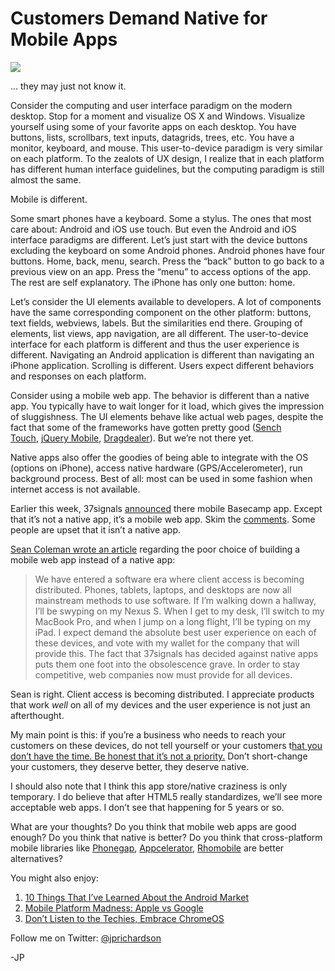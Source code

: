 <!--
id: 3068783134
link: http://loudjet.com/a/customers-demand-native-for-mobile-apps
slug: customers-demand-native-for-mobile-apps
date: Wed Feb 02 2011 10:30:00 GMT-0600 (CST)
publish: 2011-02-02
tags: iphone, android, ios, apple, google, Business, customers
-->


Customers Demand Native for Mobile Apps
=======================================

![](http://media.tumblr.com/tumblr_lg00hqRSyh1qzbc4f.jpg)

… they may just not know it.

Consider the computing and user interface paradigm on the modern
desktop. Stop for a moment and visualize OS X and Windows. Visualize
yourself using some of your favorite apps on each desktop. You have
buttons, lists, scrollbars, text inputs, datagrids, trees, etc. You have
a monitor, keyboard, and mouse. This user-to-device paradigm is very
similar on each platform. To the zealots of UX design, I realize that in
each platform has different human interface guidelines, but the
computing paradigm is still almost the same.

Mobile is different.

Some smart phones have a keyboard. Some a stylus. The ones that most
care about: Android and iOS use touch. But even the Android and iOS
interface paradigms are different. Let’s just start with the device
buttons excluding the keyboard on some Android phones. Android phones
have four buttons. Home, back, menu, search. Press the “back” button to
go back to a previous view on an app. Press the “menu” to access options
of the app. The rest are self explanatory. The iPhone has only one
button: home.

Let’s consider the UI elements available to developers. A lot of
components have the same corresponding component on the other platform:
buttons, text fields, webviews, labels. But the similarities end there.
Grouping of elements, list views, app navigation, are all different. The
user-to-device interface for each platform is different and thus the
user experience is different. Navigating an Android application is
different than navigating an iPhone application. Scrolling is different.
Users expect different behaviors and responses on each platform.

Consider using a mobile web app. The behavior is different than a native
app. You typically have to wait longer for it load, which gives the
impression of sluggishness. The UI elements behave like actual web
pages, despite the fact that some of the frameworks have gotten pretty
good ([Sench Touch](http://www.sencha.com/products/touch/), [jQuery
Mobile](http://jquerymobile.com/), [Dragdealer](http://code.ovidiu.ch/dragdealer/)).
But we’re not there yet.

Native apps also offer the goodies of being able to integrate with the
OS (options on iPhone), access native hardware (GPS/Accelerometer), run
background process. Best of all: most can be used in some fashion when
internet access is not available.

Earlier this week, 37signals
[announced](http://37signals.com/svn/posts/2761-launch-basecamp-mobile)
there mobile Basecamp app. Except that it’s not a native app, it’s a
mobile web app. Skim the
[comments](http://37signals.com/svn/posts/2761-launch-basecamp-mobile?#comments).
Some people are upset that it isn’t a native app.

[Sean Coleman wrote an
article](http://www.seancoleman.net/post/3052050668/why-37signals-is-falling-into-obsolescence)
regarding the poor choice of building a mobile web app instead of a
native app:

> We have entered a software era where client access is becoming
> distributed. Phones, tablets, laptops, and desktops are now all
> mainstream methods to use software. If I’m walking down a hallway,
> I’ll be swyping on my Nexus S. When I get to my desk, I’ll switch to
> my MacBook Pro, and when I jump on a long flight, I’ll be typing on my
> iPad. I expect demand the absolute best user experience on each of
> these devices, and vote with my wallet for the company that will
> provide this. The fact that 37signals has decided against native apps
> puts them one foot into the obsolescence grave. In order to stay
> competitive, web companies now must provide for all devices.

Sean is right. Client access is becoming distributed. I appreciate
products that work *well* on all of my devices and the user experience
is not just an afterthought.

My main point is this: if you’re a business who needs to reach your
customers on these devices, do not tell yourself or your customers t[hat
you don’t have the time. Be honest that it’s not a
priority.](http://loudjet.com/a/dont-have-the-time) Don’t
short-change your customers, they deserve better, they deserve native.

I should also note that I think this app store/native craziness is only
temporary. I do believe that after HTML5 really standardizes, we’ll see
more acceptable web apps. I don’t see that happening for 5 years or so.

What are your thoughts? Do you think that mobile web apps are good
enough? Do you think that native is better? Do you think that
cross-platform mobile libraries like
[Phonegap](http://www.phonegap.com/),
[Appcelerator](http://www.appcelerator.com/),
[Rhomobile](http://rhomobile.com/) are better alternatives?

You might also enjoy:

1.  [10 Things That I’ve Learned About the Android
    Market](http://loudjet.com/a/10-things-ive-learned-about-the-android-market)
2.  [Mobile Platform Madness: Apple vs
    Google](http://loudjet.com/a/mobile-platform-madness-apple-vs-google)
3.  [Don’t Listen to the Techies, Embrace
    ChromeOS](http://loudjet.com/a/dont-listen-to-the-techies-embrace-chrome-os)

Follow me on Twitter: [@jprichardson](http://twitter.com/jprichardson)

-JP

